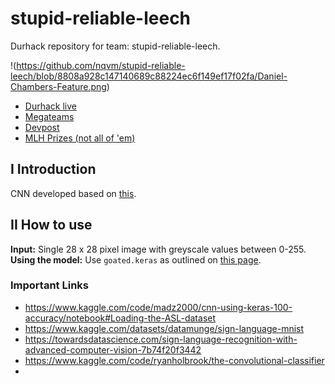 # stupid-reliable-leech
Durhack repository for team: stupid-reliable-leech.

!(https://github.com/nqvm/stupid-reliable-leech/blob/8808a928c147140689c88224ec6f149ef17f02fa/Daniel-Chambers-Feature.png)

- [Durhack live](https://live.durhack.com/)  
- [Megateams](https://megateams.durhack.com/hacker)
- [Devpost](https://durhack-2023.devpost.com/)
- [MLH Prizes (not all of 'em)](https://hack.mlh.io/durhack-2023-4f/prizes)

## I Introduction  
CNN developed based on [this](https://www.kaggle.com/code/madz2000/cnn-using-keras-100-accuracy/notebook).

## II How to use  
**Input:** Single 28 x 28 pixel image with greyscale values between 0-255.  
**Using the model:** Use `goated.keras` as outlined on [this page](https://www.tensorflow.org/guide/keras/serialization_and_saving).


### Important Links

- https://www.kaggle.com/code/madz2000/cnn-using-keras-100-accuracy/notebook#Loading-the-ASL-dataset
- https://www.kaggle.com/datasets/datamunge/sign-language-mnist
- https://towardsdatascience.com/sign-language-recognition-with-advanced-computer-vision-7b74f20f3442
- https://www.kaggle.com/code/ryanholbrook/the-convolutional-classifier
- 

